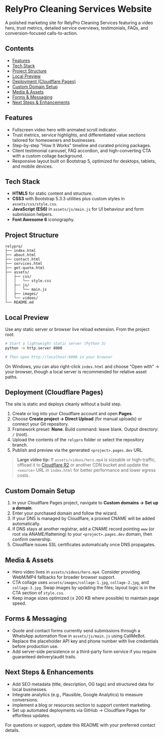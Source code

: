# RelyPro Cleaning Services Website

A polished marketing site for RelyPro Cleaning Services featuring a video hero, trust metrics, detailed service overviews, testimonials, FAQs, and conversion-focused calls-to-action.

## Contents
- [Features](#features)
- [Tech Stack](#tech-stack)
- [Project Structure](#project-structure)
- [Local Preview](#local-preview)
- [Deployment (Cloudflare Pages)](#deployment-cloudflare-pages)
- [Custom Domain Setup](#custom-domain-setup)
- [Media & Assets](#media--assets)
- [Forms & Messaging](#forms--messaging)
- [Next Steps & Enhancements](#next-steps--enhancements)

## Features
- Fullscreen video hero with animated scroll indicator.
- Trust metrics, service highlights, and differentiated value sections tailored for homeowners and businesses.
- Step-by-step "How It Works" timeline and curated pricing packages.
- Client testimonial carousel, FAQ accordion, and high-converting CTA with a custom collage background.
- Responsive layout built on Bootstrap 5, optimized for desktops, tablets, and mobile devices.

## Tech Stack
- **HTML5** for static content and structure.
- **CSS3** with Bootstrap 5.3.3 utilities plus custom styles in `assets/css/style.css`.
- **JavaScript (ES6)** in `assets/js/main.js` for UI behaviour and form submission helpers.
- **Font Awesome 6** iconography.

## Project Structure
```
relypro/
├── index.html
├── about.html
├── contact.html
├── services.html
├── get-quote.html
├── assets/
│   ├── css/
│   │   └── style.css
│   ├── js/
│   │   └── main.js
│   ├── images/
│   └── videos/
└── README.md
```

## Local Preview
Use any static server or browser live reload extension. From the project root:

```bash
# Start a lightweight static server (Python 3)
python -m http.server 8000

# Then open http://localhost:8000 in your browser
```

On Windows, you can also right-click `index.html` and choose “Open with” → your browser, though a local server is recommended for relative asset paths.

## Deployment (Cloudflare Pages)
The site is static and deploys cleanly without a build step.

1. Create or log into your Cloudflare account and open **Pages**.
2. Choose **Create project → Direct Upload** (for manual uploads) or connect your Git repository.
3. Framework preset: **None**. Build command: leave blank. Output directory: `/` (root).
4. Upload the contents of the `relypro` folder or select the repository branch.
5. Publish and preview via the generated `<project>.pages.dev` URL.

> **Large video tip:** If `assets/videos/hero.mp4` is sizeable or high-traffic, offload it to [Cloudflare R2](https://developers.cloudflare.com/r2/) or another CDN bucket and update the `<source>` URL in `index.html` for better performance and lower egress costs.

## Custom Domain Setup
1. In your Cloudflare Pages project, navigate to **Custom domains → Set up a domain**.
2. Enter your purchased domain and follow the wizard.
3. If your DNS is managed by Cloudflare, a proxied CNAME will be added automatically.
4. If DNS stays at another registrar, add a CNAME record pointing `www` (or root via ANAME/flattening) to your `<project>.pages.dev` domain, then confirm ownership.
5. Cloudflare issues SSL certificates automatically once DNS propagates.

## Media & Assets
- Hero video lives in `assets/videos/hero.mp4`. Consider providing WebM/MP4 fallbacks for broader browser support.
- CTA collage uses `assets/images/collage-1.jpg`, `collage-2.jpg`, and `collage-3.jpg`. Swap images by updating the files; layout logic is in the CTA section of `style.css`.
- Keep image sizes optimized (≤ 200 KB where possible) to maintain page speed.

## Forms & Messaging
- Quote and contact forms currently send submissions through a WhatsApp automation flow in `assets/js/main.js` using CallMeBot.
- Replace the placeholder API key and phone number with live credentials before production use.
- Add server-side persistence or a third-party form service if you require guaranteed delivery/audit trails.

## Next Steps & Enhancements
- Add SEO metadata (title, description, OG tags) and structured data for local businesses.
- Integrate analytics (e.g., Plausible, Google Analytics) to measure conversions.
- Implement a blog or resources section to support content marketing.
- Set up automated deployments via GitHub → Cloudflare Pages for effortless updates.

For questions or support, update this README with your preferred contact details.
